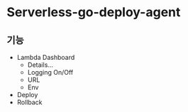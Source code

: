 # Serverless-go-deploy-agent

## 기능

- Lambda Dashboard
  - Details...
  - Logging On/Off
  - URL
  - Env
- Deploy
- Rollback
